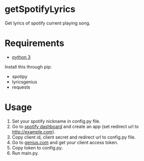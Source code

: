 # getSpotifyLyrics
Get lyrics of spotify current playing song.

# Requirements
* [python 3](https://www.python.org/downloads/)

Install this through pip:
* spotipy
* lyricsgenius
* requests

# Usage
1. Set your spotify nickname in config.py file.
2. Go to [spotify dashboard](https://developer.spotify.com/dashboard/applications) and create an app (set redirect url to http://example.com).
3. Copy client id, client secret and redirect url to config.py file.
4. Go to [genius.com](https://genius.com/api-clients) and get your client access token.
5. Copy token to config.py.
6. Run main.py.
